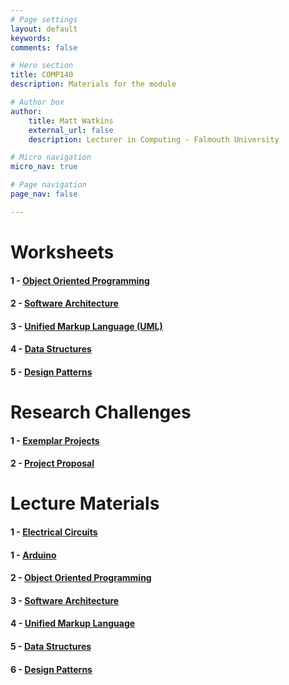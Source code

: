 ```yaml
---
# Page settings
layout: default
keywords:
comments: false

# Hero section
title: COMP140
description: Materials for the module

# Author box
author:
    title: Matt Watkins
    external_url: false
    description: Lecturer in Computing - Falmouth University

# Micro navigation
micro_nav: true

# Page navigation
page_nav: false

---
```


# Worksheets

#### 1 - [Object Oriented Programming](../oop-ws "OOP")
#### 2 - [Software Architecture](../software-architecture-ws "Software Architecture")
#### 3 - [Unified Markup Language (UML)](../uml-ws "UML")
#### 4 - [Data Structures](../data-ws "Data Structures") 
#### 5 - [Design Patterns](../patterns-ws "Design Patterns")  

# Research Challenges

#### 1 - [Exemplar Projects](../exemplar-research "Exemplar Projects")
#### 2 - [Project Proposal](../project-research "Project Proposal")

# Lecture Materials

#### 1 - [Electrical Circuits](../arduino-lm "Electrical Circuits Lecture Materials")
#### 1 - [Arduino](../arduino-lm "Arduino Lecture Materials")
#### 2 - [Object Oriented Programming](../oop-lm "OOP Lecture Materials")
#### 3 - [Software Architecture](../software-architecture-lm "Software Architecture Lecture Materials")
#### 4 - [Unified Markup Language](../uml-lm "UML Lecture Materials")
#### 5 - [Data Structures](../data-structures-lm "Data Structures Lecture Materials")
#### 6 - [Design Patterns](../design-patterns-lm "Design Patterns Lecture Materials")
    
<!--stackedit_data:
eyJoaXN0b3J5IjpbMjAwNzA1OTYxLC04ODM0OTc3MjFdfQ==
-->
